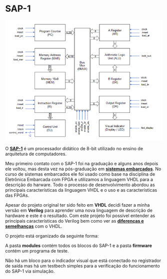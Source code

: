 # SAP-1

![alt text](https://github.com/diegonagai/SAP-1/blob/main/block_diagram.png)

O [**SAP-1**](https://embarcados.com.br/serie/um-microprocessador-tao-simples-quanto-possivel/) é um processador didático de 8-bit utilizado no ensino de arquitetura de computadores.

Meu primeiro contato com o SAP-1 foi na graduação e alguns anos depois ele voltou, mas desta vez na pós-graduação em [**sistemas embarcados**](https://eletronica.sp.senai.br/6817/sistemas-embarcados?Parent=3187).
No curso de sistemas embarcados ele foi usado como base na disciplina de Eletrônica Embarcada com FPGA e utilizamos a linguagem VHDL para a descrição do harware.
Todo o processo de desenvolvimento abordou as principais características da linguagem VHDL e o uso e as características das FPGAs.

Apesar do projeto original ter sido feito em **VHDL** decidi fazer a minha versão em **Verilog** para aprender uma nova linguagem de descrição de hardware e este é o resultado.
Com este projeto foi possível entender as principais características do Verilog bem como ver as [**diferenças e semelhanças**](https://embarcados.com.br/verilog-vs-vhdl/) com o VHDL.

O projeto está organizado da seguinte forma:

A pasta **modules** contém todos os blocos do SAP-1 e a pasta **firmware** contém um programa de teste.

Não há um bloco para o indicador visual que está conectado no registrador de saída mas há um testbech simples para a verificação do funcionamento do SAP-1 via simulação.

